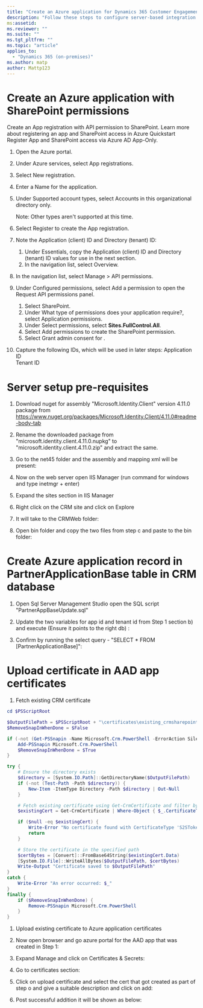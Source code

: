 ```yaml
---
title: "Create an Azure application for Dynamics 365 Customer Engagement with SharePoint permissions (on-premises)"
description: "Follow these steps to configure server-based integration between Dynamics 365 Customer Engagement (on-premises) and SharePoint Online."
ms:assetid: 
ms.reviewer: ""
ms.suite: ""
ms.tgt_pltfrm: ""
ms.topic: "article"
applies_to: 
  - "Dynamics 365 (on-premises)"
ms.author: matp
author: Mattp123
---
```


# Create an Azure application with SharePoint permissions 

Create an App registration with API permission to SharePoint. Learn more about registering an app and SharePoint access in Azure Quickstart Register App and SharePoint access via Azure AD App-Only. 

1. Open the Azure portal.
1. Under Azure services, select App registrations. 
1. Select New registration. 
1. Enter a Name for the application. 
1. Under Supported account types, select Accounts in this organizational directory only. 

   Note: Other types aren't supported at this time. 

1. Select Register to create the App registration. 
1. Note the Application (client) ID and Directory (tenant) ID: 
   1. Under Essentials, copy the Application (client) ID and Directory (tenant) ID values for use in the next section. 
   1. In the navigation list, select Overview. 

1. In the navigation list, select Manage > API permissions. 
1. Under Configured permissions, select Add a permission to open the Request API permissions panel. 
   1. Select SharePoint. 
   1. Under What type of permissions does your application require?, select Application permissions. 
   1. Under Select permissions, select **Sites.FullControl.All**. 
   1. Select Add permissions to create the SharePoint permission. 
   1. Select Grant admin consent for <tenant name>. 
1. Capture the following IDs, which will be used in later steps: 
   Application ID  
   Tenant ID 

# Server setup pre-requisites 

1. Download nuget for assembly "Microsoft.Identity.Client" version 4.11.0 package from https://www.nuget.org/packages/Microsoft.Identity.Client/4.11.0#readme-body-tab

1. Rename the downloaded package from "microsoft.identity.client.4.11.0.nupkg" to "microsoft.identity.client.4.11.0.zip" and extract the same.

1. Go to the net45 folder and the assembly and mapping xml will be present: 

1. Now on the web server open IIS Manager (run command for windows and type inetmgr + enter)

1. Expand the sites section in IIS Manager

1. Right click on the CRM site and click on Explore 

1. It will take to the CRMWeb folder:

1. Open bin folder and copy the two files from step c and paste to the bin folder: 

# Create Azure application record in PartnerApplicationBase table in CRM database 

1. Open Sql Server Management Studio open the SQL script "PartnerAppBaseUpdate.sql"  

1. Update the two variables for app id and tenant id from Step 1 section b) and execute (Ensure it points to the right db) : 

1. Confirm by running the select query - "SELECT *  FROM [PartnerApplicationBase]": 

# Upload certificate in AAD app certificates 

1. Fetch existing CRM certificate 

```PowerShell
cd $PSScriptRoot 

$OutputFilePath = $PSScriptRoot + "\certificates\existing_crmsharepoints2s.cer" 
$RemoveSnapInWhenDone = $False 

if (-not (Get-PSSnapin -Name Microsoft.Crm.PowerShell -ErrorAction SilentlyContinue)) { 
    Add-PSSnapin Microsoft.Crm.PowerShell 
    $RemoveSnapInWhenDone = $True 
} 

try { 
    # Ensure the directory exists 
    $directory = [System.IO.Path]::GetDirectoryName($OutputFilePath) 
    if (-not (Test-Path -Path $directory)) { 
        New-Item -ItemType Directory -Path $directory | Out-Null 
    }

    # Fetch existing certificate using Get-CrmCertificate and filter by CertificateType 
    $existingCert = Get-CrmCertificate | Where-Object { $_.CertificateType -eq "S2STokenIssuer" } 

    if ($null -eq $existingCert) { 
        Write-Error "No certificate found with CertificateType 'S2STokenIssuer'." 
        return 
    } 

    # Store the certificate in the specified path 
    $certBytes = [Convert]::FromBase64String($existingCert.Data) 
    [System.IO.File]::WriteAllBytes($OutputFilePath, $certBytes) 
    Write-Output "Certificate saved to $OutputFilePath" 
} 
catch { 
    Write-Error "An error occurred: $_" 
} 
finally { 
    if ($RemoveSnapInWhenDone) { 
        Remove-PSSnapin Microsoft.Crm.PowerShell 
    } 
} 
```

1. Upload existing certificate to Azure application certificates 

  1. Now open browser and go azure portal for the AAD app that was created in Step 1: 
  1. Expand Manage and click on Certificates & Secrets:
  1. Go to certificates section:
  1. Click on upload certificate and select the cert that got created as part of step o and give a suitable description and click on add:
  1. Post successful addition it will be shown as below: 

